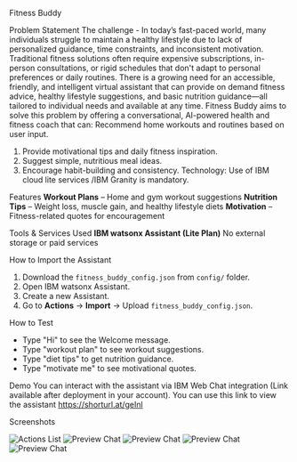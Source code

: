Fitness Buddy 

Problem Statement
The challenge - In today’s fast-paced world, many individuals struggle to maintain a healthy lifestyle due 
to lack of personalized guidance, time constraints, and inconsistent motivation. Traditional fitness 
solutions often require expensive subscriptions, in-person consultations, or rigid schedules that don't 
adapt to personal preferences or daily routines. 
There is a growing need for an accessible, friendly, and intelligent virtual assistant that can provide on
demand fitness advice, healthy lifestyle suggestions, and basic nutrition guidance—all tailored to 
individual needs and available at any time. 
Fitness Buddy aims to solve this problem by offering a conversational, AI-powered health and fitness 
coach that can:
Recommend home workouts and routines based on user input. 
1. Provide motivational tips and daily fitness inspiration. 
2. Suggest simple, nutritious meal ideas. 
3. Encourage habit-building and consistency. 
Technology: Use of IBM cloud lite services /IBM Granity is mandatory.

Features
**Workout Plans** – Home and gym workout suggestions
**Nutrition Tips** – Weight loss, muscle gain, and healthy lifestyle diets
**Motivation** – Fitness-related quotes for encouragement

Tools & Services Used
**IBM watsonx Assistant (Lite Plan)**
No external storage or paid services

How to Import the Assistant
1. Download the `fitness_buddy_config.json` from `config/` folder.
2. Open IBM watsonx Assistant.
3. Create a new Assistant.
4. Go to **Actions** → **Import** → Upload `fitness_buddy_config.json`.

How to Test
- Type "Hi" to see the Welcome message.
- Type "workout plan" to see workout suggestions.
- Type "diet tips" to get nutrition guidance.
- Type "motivate me" to see motivational quotes.

Demo
You can interact with the assistant via IBM Web Chat integration (Link available after deployment in your account).
You can use this link to view the assistant
https://shorturl.at/geInl

Screenshots

![Actions List](docs/ChatBot.png)
![Preview Chat](docs/Welcome.png)
![Preview Chat](docs/Workout.png)
![Preview Chat](docs/Nutrition.png)
![Preview Chat](docs/Motivation.png)
